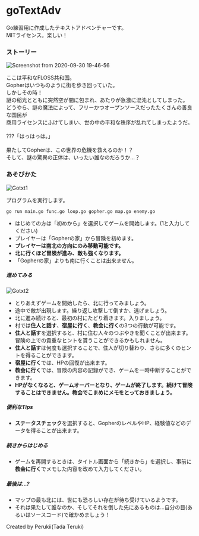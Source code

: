 # goTextAdv

Go練習用に作成したテキストアドベンチャーです。<br>
MITライセンス。楽しい！

### ストーリー

![Screenshot from 2020-09-30 19-46-56](https://user-images.githubusercontent.com/57752033/94676084-bb098980-0355-11eb-81fc-88363f360941.png)

ここは平和なFLOSS共和国。<br>
Gopherはいつものように街を歩き回っていた。<br>
しかしその時！<br>
謎の稲光とともに突然空が闇に包まれ、あたりが急激に混沌としてしまった。<br>
どうやら、謎の魔法によって、フリーかつオープンソースだったたくさんの善良な国民が<br>
商用ライセンスにふけてしまい、世の中の平和な秩序が乱れてしまったようだ。<br>
<br>
???「はっはっは。」<br>
<br>
果たしてGopherは、この世界の危機を救えるのか！？<br>
そして、謎の驚異の正体は、いったい誰なのだろうか...？<br>



### あそびかた

![Gotxt1](https://user-images.githubusercontent.com/57752033/94675391-a11b7700-0354-11eb-8656-d2683f258750.png)

プログラムを実行します。
```
go run main.go func.go loop.go gopher.go map.go enemy.go 
```

- はじめての方は「初めから」を選択してゲームを開始します。(1と入力してください)
- プレイヤーは「Gopherの家」から冒険を初めます。
- **プレイヤーは南北の方向にのみ移動可能です。**
- **北に行くほど冒険が進み、敵も強くなります。**
- 「Gopherの家」よりも南に行くことは出来ません。

##### 進めてみる

![Gotxt2](https://user-images.githubusercontent.com/57752033/94675398-a2e53a80-0354-11eb-9905-7ef080a32161.png)

- とりあえずゲームを開始したら、北に行ってみましょう。
- 途中で敵が出現します。繰り返し攻撃して倒すか、逃げましょう。
- 北に進み続けると、最初の村にたどり着きます。入りましょう。
- 村では**住人と話す**、**宿屋に行く**、**教会に行く**の3つの行動が可能です。
- **住人と話す**を選択すると、村に住む人々のつぶやきを聞くことが出来ます。冒険の上での貴重なヒントを貰うことができるかもしれません。
- **住人と話す**は何度も選択することで、住人が切り替わり、さらに多くのヒントを得ることができます。
- **宿屋に行く**では、HPの回復が出来ます。
- **教会に行く**では、冒険の内容の記録ができ、ゲームを一時中断することができます。
- **HPがなくなると、ゲームオーバーとなり、ゲームが終了します。続けて冒険することはできません。教会でこまめにメモをとっておきましょう。**

##### 便利なTips

- **ステータスチェック**を選択すると、GopherのレベルやHP、経験値などのデータを得ることが出来ます。

##### 続きからはじめる

- ゲームを再開するときは、タイトル画面から「続きから」を選択し、事前に**教会に行く**でメモした内容を改めて入力してください。

##### 最後は...?

- マップの最も北には、世にも恐ろしい存在が待ち受けているようです。
- それは果たして誰なのか、そしてそれを倒した先にあるものは...自分の目(あるいはソースコード)で確かめましょう！

Created by Perukii(Tada Teruki)

